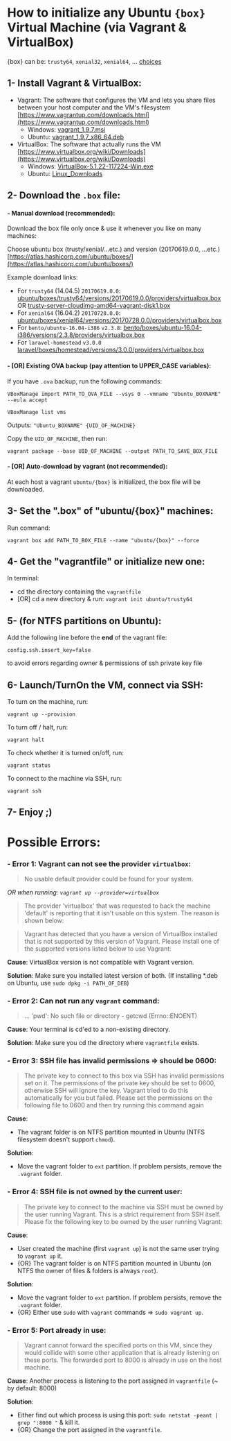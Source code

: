 
# How to initialize any Ubuntu `{box}` Virtual Machine (via Vagrant & VirtualBox)

{box} can be: `trusty64`, `xenial32`, `xenial64`, ... [choices](https://atlas.hashicorp.com/ubuntu/boxes/)

## 1- Install Vagrant & VirtualBox:
- Vagrant:
    The software that configures the VM and lets you share files between your host computer and the VM's filesystem
    [https://www.vagrantup.com/downloads.html](https://www.vagrantup.com/downloads.html)
    - Windows: [vagrant_1.9.7.msi](https://releases.hashicorp.com/vagrant/1.9.7/vagrant_1.9.7.msi)
    - Ubuntu: [vagrant_1.9.7_x86_64.deb](https://releases.hashicorp.com/vagrant/1.9.7/vagrant_1.9.7_x86_64.deb)
- VirtualBox:
    The software that actually runs the VM
    [https://www.virtualbox.org/wiki/Downloads](https://www.virtualbox.org/wiki/Downloads)
    - Windows: [VirtualBox-5.1.22-117224-Win.exe](http://download.virtualbox.org/virtualbox/5.1.26/VirtualBox-5.1.26-117224-Win.exe)
    - Ubuntu: [Linux_Downloads](https://www.virtualbox.org/wiki/Linux_Downloads)



## 2- Download the `.box` file:

#### - Manual download (recommended):

Download the box file only once & use it whenever you like on many machines:

Choose ubuntu box (trusty/xenial/...etc.) and version (20170619.0.0, ...etc.)
[https://atlas.hashicorp.com/ubuntu/boxes/](https://atlas.hashicorp.com/ubuntu/boxes/)

Example download links:
- For `trusty64` (14.04.5) `20170619.0.0`:
[ubuntu/boxes/trusty64/versions/20170619.0.0/providers/virtualbox.box](https://atlas.hashicorp.com/ubuntu/boxes/trusty64/versions/20170619.0.0/providers/virtualbox.box) OR [trusty-server-cloudimg-amd64-vagrant-disk1.box](http://cloud-images.ubuntu.com/vagrant/trusty/current/trusty-server-cloudimg-amd64-vagrant-disk1.box) 
- For `xenial64` (16.04.2) `20170728.0.0`:
[ubuntu/boxes/xenial64/versions/20170728.0.0/providers/virtualbox.box](https://atlas.hashicorp.com/ubuntu/boxes/xenial32/versions/20170728.0.0/providers/virtualbox.box)
- For `bento/ubuntu-16.04-i386` `v2.3.8`:
[bento/boxes/ubuntu-16.04-i386/versions/2.3.8/providers/virtualbox.box](https://atlas.hashicorp.com/bento/boxes/ubuntu-16.04-i386/versions/2.3.8/providers/virtualbox.box)
- For `laravel-homestead` `v3.0.0`
[laravel/boxes/homestead/versions/3.0.0/providers/virtualbox.box](https://atlas.hashicorp.com/laravel/boxes/homestead/versions/3.0.0/providers/virtualbox.box)


#### - [OR] Existing OVA backup (pay attention to UPPER_CASE variables):
If you have `.ova` backup, run the following commands:

`VBoxManage import PATH_TO_OVA_FILE --vsys 0 --vmname "Ubuntu_BOXNAME" --eula accept`

`VBoxManage list vms`

Outputs: `"Ubuntu_BOXNAME" {UID_OF_MACHINE}`

Copy the `UID_OF_MACHINE`, then run:

`vagrant package --base UID_OF_MACHINE --output PATH_TO_SAVE_BOX_FILE`

#### - [OR] Auto-download by vagrant (not recommended):
At each host a vagrant `ubuntu/{box}` is initialized, the box file will be downloaded.


## 3- Set the ".box" of "ubuntu/{box}" machines:
Run command:

`vagrant box add PATH_TO_BOX_FILE --name "ubuntu/{box}" --force`


## 4- Get the "vagrantfile" or initialize new one:
In terminal:
- cd the directory containing the `vagrantfile`
- [OR] cd a new directory & run: `vagrant init ubuntu/trusty64`


## 5- (for NTFS partitions on Ubuntu):
Add the following line before the **end** of the vagrant file:

`config.ssh.insert_key=false`

to avoid errors regarding owner & permissions of ssh private key file


## 6- Launch/TurnOn the VM, connect via SSH:
To turn on the machine, run:

`vagrant up --provision`

To turn off / halt, run:

`vagrant halt`

To check whether it is turned on/off, run:

`vagrant status`

To connect to the machine via SSH, run:

`vagrant ssh`

## 7- Enjoy ;)


# Possible Errors:

### - Error 1: Vagrant can not see the provider `virtualbox`:

> No usable default provider could be found for your system.

*OR when running: `vagrant up --provider=virtualbox`*

>The provider 'virtualbox' that was requested to back the machine
'default' is reporting that it isn't usable on this system. The
reason is shown below:

> Vagrant has detected that you have a version of VirtualBox installed
that is not supported by this version of Vagrant. Please install one of
the supported versions listed below to use Vagrant:

**Cause**: VirtualBox version is not compatible with Vagrant version.

**Solution**: Make sure you installed latest version of both. (If installing \*.deb on Ubuntu, use `sudo dpkg -i PATH_OF_DEB`)

### - Error 2: Can not run any `vagrant` command:

> ... 'pwd': No such file or directory - getcwd (Errno::ENOENT)

**Cause**: Your terminal is cd'ed to a non-existing directory.

**Solution**: Make sure you cd the directory where `vagrantfile` exists.

### - Error 3: SSH file has invalid permissions => should be 0600:

> The private key to connect to this box via SSH has invalid permissions
set on it. The permissions of the private key should be set to 0600, otherwise SSH will
ignore the key. Vagrant tried to do this automatically for you but failed. Please set the
permissions on the following file to 0600 and then try running this command again

**Cause**:
- The vagrant folder is on NTFS partition mounted in Ubuntu (NTFS filesystem doesn't support `chmod`).

**Solution**:
- Move the vagrant folder to `ext` partition. If problem persists, remove the `.vagrant` folder.

### - Error 4: SSH file is not owned by the current user:

> The private key to connect to the machine via SSH must be owned
by the user running Vagrant. This is a strict requirement from
SSH itself. Please fix the following key to be owned by the user
running Vagrant:

**Cause**:
- User created the machine (first `vagrant up`) is not the same user trying to `vagrant up` it.
- {OR} The vagrant folder is on NTFS partition mounted in Ubuntu (on NTFS the owner of files & folders is always `root`).

**Solution**:
- Move the vagrant folder to `ext` partition. If problem persists, remove the `.vagrant` folder.
- {OR} Either use `sudo` with `vagrant` commands => `sudo vagrant up`.

### - Error 5: Port already in use:

> Vagrant cannot forward the specified ports on this VM, since they
would collide with some other application that is already listening
on these ports. The forwarded port to 8000 is already in use
on the host machine.

**Cause**: Another process is listening to the port assigned in `vagrantfile` (~ by default: 8000)

**Solution**:
- Either find out which process is using this port: `sudo netstat -peant | grep ":8000 "` & kill it.
- {OR} Change the port assigned in the `vagrantfile`.

